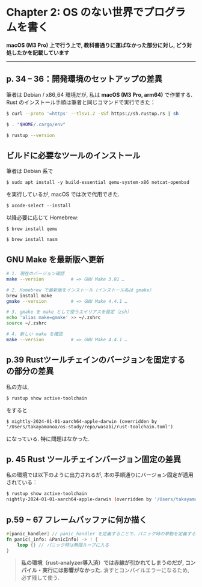# Chapter 2: OS のない世界でプログラムを書く 
**macOS (M3 Pro) 上で行う上で, 教科書通りに運ばなかった部分に対し, どう対処したかを記載しています**

---

## p. 34 – 36：開発環境のセットアップの差異

筆者は Debian / x86_64 環境だが, 私は **macOS (M3 Pro, arm64)** で作業する.
Rust のインストール手順は筆者と同じコマンドで実行できた：

```bash
$ curl --proto '=https' --tlsv1.2 -sSf https://sh.rustup.rs | sh

$ . "$HOME/.cargo/env"

$ rustup --version
```

## ビルドに必要なツールのインストール
筆者は Debian 系で

`$ sudo apt install -y build-essential qemu-system-x86 netcat-openbsd`

を実行しているが, macOS では次で代用できた.

`$ xcode-select --install`

以降必要に応じて Homebrew:

`$ brew install qemu`   

`$ brew install nasm`       

## GNU Make を最新版へ更新

```bash
# 1. 現在のバージョン確認
make --version          # => GNU Make 3.81 …

# 2. Homebrew で最新版をインストール（インストール名は gmake）
brew install make
gmake --version         # => GNU Make 4.4.1 …

# 3. gmake を make として使うエイリアスを設定（zsh）
echo 'alias make=gmake' >> ~/.zshrc
source ~/.zshrc

# 4. 新しい make を確認
make --version          # => GNU Make 4.4.1 …
```

## p.39 Rustツールチェインのバージョンを固定する　の部分の差異

私の方は,

`$ rustup show active-toolchain`

をすると

`$ nightly-2024-01-01-aarch64-apple-darwin (overridden by '/Users/takayamanoa/os-study/repo/wasabi/rust-toolchain.toml')`

になっている. 特に問題はなかった.

## p. 45 Rust ツールチェインバージョン固定の差異

私の環境では以下のように出力されるが, 本の手順通りにバージョン固定が適用されている：

```bash
$ rustup show active-toolchain
nightly-2024-01-01-aarch64-apple-darwin (overridden by '/Users/takayamanoa/os-study/repo/wasabi/rust-toolchain.toml')
```

## p.59 \~ 67 フレームバッファに何か描く

```rust
#[panic_handler] // panic_handler を定義することで、パニック時の挙動を定義する
fn panic(_info: &PanicInfo) -> ! {
    loop {} // パニック時は無限ループに入る
}
```

> **私の環境（rust-analyzer導入済）では赤線が引かれてしまうのだが, コンパイル・実行には影響がなかった.**
> 消すとコンパイルエラーになるため, 必ず残して使う.